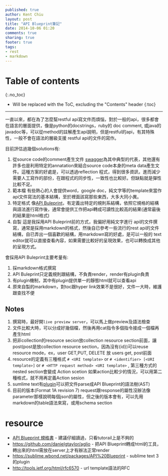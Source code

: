 ```yaml
---
published: true
author: Kent Chiu
layout: post
title: "API Blueprint筆記"
date: 2014-10-06 01:20
comments: true
sharing: true
footer: true
tags: 
- rest
- markdown
---
```



# Table of contents
{:.no_toc}

* Will be replaced with the ToC, excluding the "Contents" header
{:toc}

----------------------------------------------------------------




一直以來，都在為了怎麼幫restful api寫文件而煩惱，對於一般的api，很多都會在語言的層面提供，像是python的docstrings，ruby的 doc comment, 或java的javadoc等，可以從method的註解產生api說明，但是restful的api，有其特殊性，一般不會在語法的層級支援 restful api的文件的寫作。

目前評估過幾個solutions有:

1. 從source code的comment產生文件
   [swagger](https://helloreverb.com/developers/swagger)為其中典型的代表，其他還有許多也是利用特定的annatation來結合source code本身的meta data產生文件。這種方案的好處是，可以透過reflection 程式，得到很多資訊，進而減少需要人工寫作的部份，在跟程式的同步性，一致性也比較好。但缺點就是彈性比較不足。
2. 範本檔
   有些熱心的人會提供word，google doc，純文字等的template來當作api文件寫法的基本結構，至於裡面該寫那些東西，大多大同小異。
3. 特定格式
   像[API Buleprint](http://apiblueprint.org/)，有定義出特定的規則系結構，依照它規格的結構與語法進行寫作後，通常會提供工作把api轉成可讀性比較高的結果(通常最後的結果是html格式)
4. 自製
   這是我採用API Buleprint前的方式，我偏好用純文字進行 api的文件撰寫，通常是採用markdown的格式，然後自已參考一些流行的rest api的文件結構，自已弄出一個喜歡的結構，用markdown寫的好處，是可以一般的 text editor就可以直接查看內容，如果需要比較好的呈現效果，也可以轉換成其他的呈現方式。

會採用API Buleprint主要考量有: 

1. 採markdown格式撰寫
2. API Buleprint只定義規則跟結構，不負責render，render有plugin負責
3. 有plugin機制，其中有plugin提供單一的靜態html就可以查看api
4. 原來自製的markdown，對toc跟hyper link效果不是很好，文件一大時，維護跟查找不便




## Notes

1. 撰寫時，最好開`live preview server`，可以馬上做preview及語法檢查
2. 文件比較大時，可以分成好幾個檔，然後再用cat指令多個指令接成一個檔再產生html
3. 把非collection的resource secion放collection resource section前面，讓post(post是放collection resource section，因為沒有{id})可以reuse resource mode，ex，user GET,PUT, DELETE 放 users get, post前面
4. resource的定義有三種格式
   `# <URI template>` or `# <identifier> [<URI template>]` or `# <HTTP request method> <URI template>` , 第三種方式的nested section會變成 Action scetion
   如果action比較少的情況，可以用第二種格式，就不用再定義Action sesion
5. sumlime text有[plugin](https://sublime.wbond.net/packages/API%20Blueprint)可以把文件parse成API Blueprint的語法樹(AST)
6. 目前的版本(Format 1A revision 7) request跟response的屬性沒辦法像parameter那樣說明每個json的屬性，但之後的版本會有，可以先用 markdown的table語法來寫，或用schema section


# resource
- [API Blueprint 規格書](https://github.com/apiaryio/api-blueprint/blob/master/API%20Blueprint%20Specification.md) - 建議仔細讀過，只看tutorail上是不夠的
- <https://github.com/danielgtaylor/aglio> - 把API Blueprint轉成html的工具，轉出來的html需放在server上才有辦法正常render
- <https://sublime.wbond.net/packages/API%20Blueprint> - sublime text 3 的plugin
- <http://tools.ietf.org/html/rfc6570> - url template語法的RFC